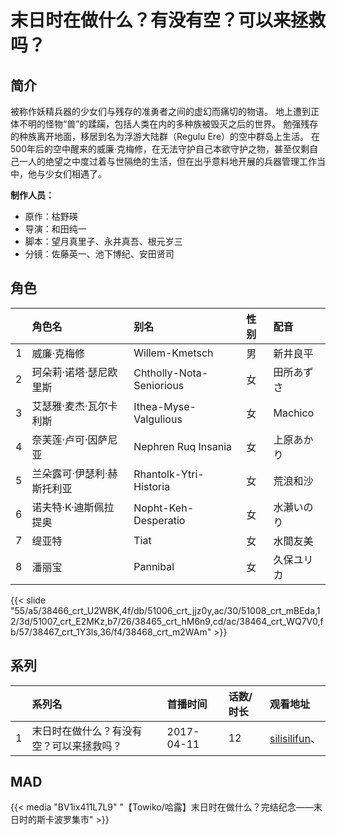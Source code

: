 # 末日时在做什么？有没有空？可以来拯救吗？


## 简介

被称作妖精兵器的少女们与残存的准勇者之间的虚幻而痛切的物语。
地上遭到正体不明的怪物“兽”的蹂躏，包括人类在内的多种族被毁灭之后的世界。
勉强残存的种族离开地面，移居到名为浮游大陆群（Regulu Ere）的空中群岛上生活。
在500年后的空中醒来的威廉·克梅修，在无法守护自己本欲守护之物，甚至仅剩自己一人的绝望之中度过着与世隔绝的生活，但在出乎意料地开展的兵器管理工作当中，他与少女们相遇了。

**制作人员：**
- 原作：枯野瑛
- 导演：和田纯一
- 脚本：望月真里子、永井真吾、根元岁三
- 分镜：佐藤英一、池下博纪、安田贤司

## 角色

|     |   角色名   |   别名  | 性别 |  配音  |
|:--- |:------  |:----      |:---  |:--   |
| 1 | 威廉·克梅修 | Willem-Kmetsch | 男 | 新井良平 |
| 2 | 珂朵莉·诺塔·瑟尼欧里斯 | Chtholly-Nota-Seniorious | 女 | 田所あずさ |
| 3 | 艾瑟雅·麦杰·瓦尔卡利斯 | Ithea-Myse-Valgulious | 女 | Machico |
| 4 | 奈芙莲·卢可·因萨尼亚 | Nephren Ruq Insania | 女 | 上原あかり |
| 5 | 兰朵露可·伊瑟利·赫斯托利亚 | Rhantolk-Ytri-Historia | 女 | 荒浪和沙 |
| 6 | 诺夫特·K·迪斯佩拉提奥 | Nopht-Keh-Desperatio | 女 | 水瀬いのり |
| 7 | 缇亚特 | Tiat | 女 | 水間友美 |
| 8 | 潘丽宝 | Pannibal | 女 | 久保ユリカ |

{{< slide "55/a5/38466_crt_U2WBK,4f/db/51006_crt_jjz0y,ac/30/51008_crt_mBEda,12/3d/51007_crt_E2MKz,b7/26/38465_crt_hM6n9,cd/ac/38464_crt_WQ7V0,fb/57/38467_crt_1Y3ls,36/f4/38468_crt_m2WAm" >}}

## 系列

|     |   系列名   |   首播时间  | 话数/时长  | 观看地址 |
|:---  |:------    |:----      |:---       |:---  |
| 1 | 末日时在做什么？有没有空？可以来拯救吗？ | 2017-04-11 | 12 | [silisilifun](https://www.silisilifun.com/vodsearch/?wd=末日时在做什么？有没有空？可以来拯救吗？)、  |


## MAD

{{< media  "BV1ix411L7L9"
"【Towiko/哈露】末日时在做什么？完结纪念——末日时的斯卡波罗集市"  >}}
